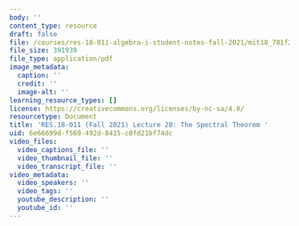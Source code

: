 ```yaml
---
body: ''
content_type: resource
draft: false
file: /courses/res-18-011-algebra-i-student-notes-fall-2021/mit18_701f21_lec28.pdf
file_size: 391939
file_type: application/pdf
image_metadata:
  caption: ''
  credit: ''
  image-alt: ''
learning_resource_types: []
license: https://creativecommons.org/licenses/by-nc-sa/4.0/
resourcetype: Document
title: 'RES.18-011 (Fall 2021) Lecture 28: The Spectral Theorem '
uid: 6e66699d-f569-492d-8415-c0fd21bf74dc
video_files:
  video_captions_file: ''
  video_thumbnail_file: ''
  video_transcript_file: ''
video_metadata:
  video_speakers: ''
  video_tags: ''
  youtube_description: ''
  youtube_id: ''
---
```

